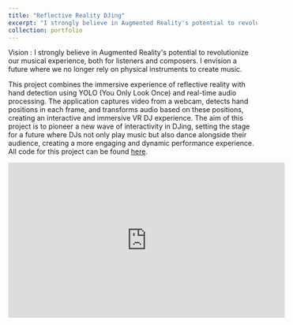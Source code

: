 ```yaml
---
title: "Reflective Reality DJing"
excerpt: "I strongly believe in Augmented Reality's potential to revolutionize our musical experience, both for listeners and composers. I envision a future where we no longer rely on physical instruments to create music. In this project, I utilize object detection algorithms to apply audio effects to your favorite tunes, simply by moving your hands in space—no DJ decks required. <br/><img width='660' height='415' src='/images/AR-DJ_image.png'>"
collection: portfolio
---
```

Vision : I strongly believe in Augmented Reality's potential to revolutionize our musical experience, both for listeners and composers. I envision a future where we no longer rely on physical instruments to create music.

This project combines the immersive experience of reflective reality with hand detection using YOLO (You Only Look Once) and real-time audio processing. The application captures video from a webcam, detects hand positions in each frame, and transforms audio based on these positions, creating an interactive and immersive VR DJ experience. The aim of this project is to pioneer a new wave of interactivity in DJing, setting the stage for a future where DJs not only play music but also dance alongside their audience, creating a more engaging and dynamic performance experience. All code for this project can be found [here](https://github.com/elieattias1/reflective-reality-DJ).

<iframe width="560" height="315" src="https://www.youtube.com/embed/GHTiRQF1e-s" frameborder="0" allowfullscreen></iframe>
